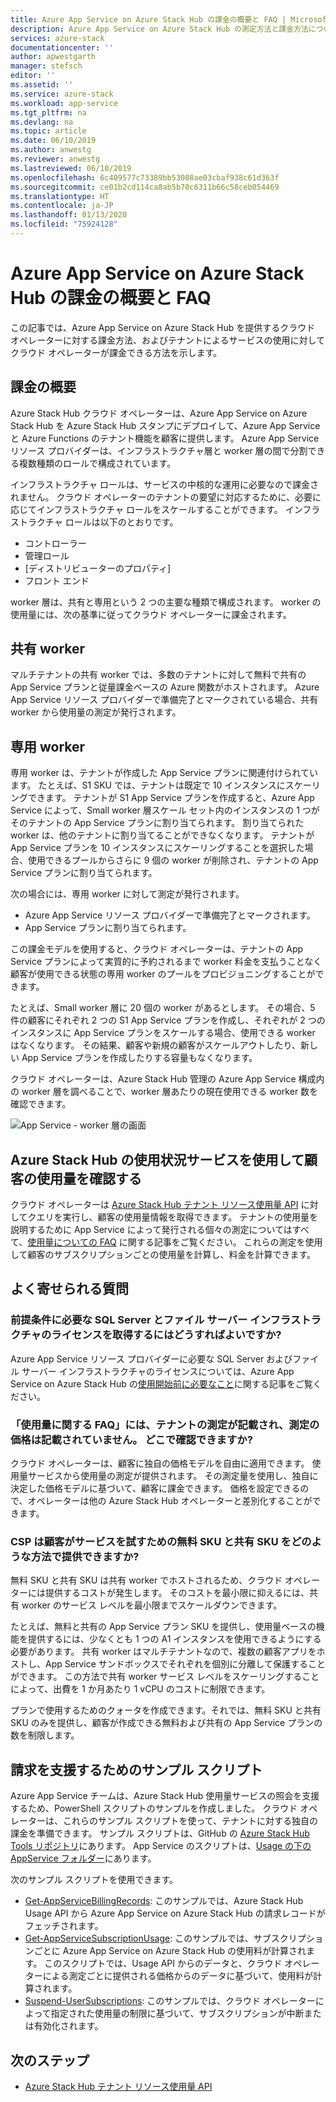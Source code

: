 ```yaml
---
title: Azure App Service on Azure Stack Hub の課金の概要と FAQ | Microsoft Docs
description: Azure App Service on Azure Stack Hub の測定方法と課金方法について説明します。
services: azure-stack
documentationcenter: ''
author: apwestgarth
manager: stefsch
editor: ''
ms.assetid: ''
ms.service: azure-stack
ms.workload: app-service
ms.tgt_pltfrm: na
ms.devlang: na
ms.topic: article
ms.date: 06/10/2019
ms.author: anwestg
ms.reviewer: anwestg
ms.lastreviewed: 06/10/2019
ms.openlocfilehash: 6c409577c73389bb53008ae03cbaf938c61d363f
ms.sourcegitcommit: ce01b2cd114ca8ab5b70c6311b66c58ceb054469
ms.translationtype: HT
ms.contentlocale: ja-JP
ms.lasthandoff: 01/13/2020
ms.locfileid: "75924128"
---
```

# <a name="azure-app-service-on-azure-stack-hub-billing-overview-and-faq"></a>Azure App Service on Azure Stack Hub の課金の概要と FAQ

この記事では、Azure App Service on Azure Stack Hub を提供するクラウド オペレーターに対する課金方法、およびテナントによるサービスの使用に対してクラウド オペレーターが課金できる方法を示します。

## <a name="billing-overview"></a>課金の概要

Azure Stack Hub クラウド オペレーターは、Azure App Service on Azure Stack Hub を Azure Stack Hub スタンプにデプロイして、Azure App Service と Azure Functions のテナント機能を顧客に提供します。 Azure App Service リソース プロバイダーは、インフラストラクチャ層と worker 層の間で分割できる複数種類のロールで構成されています。

インフラストラクチャ ロールは、サービスの中核的な運用に必要なので課金されません。 クラウド オペレーターのテナントの要望に対応するために、必要に応じてインフラストラクチャ ロールをスケールすることができます。 インフラストラクチャ ロールは以下のとおりです。

- コントローラー
- 管理ロール
- [ディストリビューターのプロパティ]
- フロント エンド

worker 層は、共有と専用という 2 つの主要な種類で構成されます。 worker の使用量には、次の基準に従ってクラウド オペレーターに課金されます。

## <a name="shared-workers"></a>共有 worker

マルチテナントの共有 worker では、多数のテナントに対して無料で共有の App Service プランと従量課金ベースの Azure 関数がホストされます。 Azure App Service リソース プロバイダーで準備完了とマークされている場合、共有 worker から使用量の測定が発行されます。

## <a name="dedicated-workers"></a>専用 worker

専用 worker は、テナントが作成した App Service プランに関連付けられています。 たとえば、S1 SKU では、テナントは既定で 10 インスタンスにスケーリングできます。 テナントが S1 App Service プランを作成すると、Azure App Service によって、Small worker 層スケール セット内のインスタンスの 1 つがそのテナントの App Service プランに割り当てられます。 割り当てられた worker は、他のテナントに割り当てることができなくなります。 テナントが App Service プランを 10 インスタンスにスケーリングすることを選択した場合、使用できるプールからさらに 9 個の worker が削除され、テナントの App Service プランに割り当てられます。

次の場合には、専用 worker に対して測定が発行されます。

- Azure App Service リソース プロバイダーで準備完了とマークされます。
- App Service プランに割り当てられます。

この課金モデルを使用すると、クラウド オペレーターは、テナントの App Service プランによって実質的に予約されるまで worker 料金を支払うことなく顧客が使用できる状態の専用 worker のプールをプロビジョニングすることができます。 

たとえば、Small worker 層に 20 個の worker があるとします。 その場合、5 件の顧客にそれぞれ 2 つの S1 App Service プランを作成し、それぞれが 2 つのインスタンスに App Service プランをスケールする場合、使用できる worker はなくなります。 その結果、顧客や新規の顧客がスケールアウトしたり、新しい App Service プランを作成したりする容量もなくなります。 

クラウド オペレーターは、Azure Stack Hub 管理の Azure App Service 構成内の worker 層を調べることで、worker 層あたりの現在使用できる worker 数を確認できます。

![App Service - worker 層の画面][1]

## <a name="see-customer-usage-by-using-the-azure-stack-hub-usage-service"></a>Azure Stack Hub の使用状況サービスを使用して顧客の使用量を確認する

クラウド オペレーターは [Azure Stack Hub テナント リソース使用量 API](azure-stack-tenant-resource-usage-api.md) に対してクエリを実行し、顧客の使用量情報を取得できます。 テナントの使用量を説明するために App Service によって発行される個々の測定についてはすべて、[使用量についての FAQ](azure-stack-usage-related-faq.md) に関する記事をご覧ください。 これらの測定を使用して顧客のサブスクリプションごとの使用量を計算し、料金を計算できます。

## <a name="frequently-asked-questions"></a>よく寄せられる質問

### <a name="how-do-i-license-the-sql-server-and-file-server-infrastructure-required-in-the-prerequisites"></a>前提条件に必要な SQL Server とファイル サーバー インフラストラクチャのライセンスを取得するにはどうすればよいですか?

Azure App Service リソース プロバイダーに必要な SQL Server およびファイル サーバー インフラストラクチャのライセンスについては、Azure App Service on Azure Stack Hub の[使用開始前に必要なこと](azure-stack-app-service-before-you-get-started.md#licensing-concerns-for-required-file-server-and-sql-server)に関する記事をご覧ください。

### <a name="the-usage-faq-lists-the-tenant-meters-but-not-the-prices-for-those-meters-where-can-i-find-them"></a>「使用量に関する FAQ」には、テナントの測定が記載され、測定の価格は記載されていません。 どこで確認できますか?

クラウド オペレーターは、顧客に独自の価格モデルを自由に適用できます。 使用量サービスから使用量の測定が提供されます。 その測定量を使用し、独自に決定した価格モデルに基づいて、顧客に課金できます。 価格を設定できるので、オペレーターは他の Azure Stack Hub オペレーターと差別化することができます。

### <a name="as-a-csp-how-can-i-offer-free-and-shared-skus-for-customers-to-try-out-the-service"></a>CSP は顧客がサービスを試すための無料 SKU と共有 SKU をどのような方法で提供できますか?

無料 SKU と共有 SKU は共有 worker でホストされるため、クラウド オペレーターには提供するコストが発生します。 そのコストを最小限に抑えるには、共有 worker のサービス レベルを最小限までスケールダウンできます。 

たとえば、無料と共有の App Service プラン SKU を提供し、使用量ベースの機能を提供するには、少なくとも 1 つの A1 インスタンスを使用できるようにする必要があります。 共有 worker はマルチテナントなので、複数の顧客アプリをホストし、App Service サンドボックスでそれぞれを個別に分離して保護することができます。 この方法で共有 worker サービス レベルをスケーリングすることによって、出費を 1 か月あたり 1 vCPU のコストに制限できます。

プランで使用するためのクォータを作成できます。それでは、無料 SKU と共有 SKU のみを提供し、顧客が作成できる無料および共有の App Service プランの数を制限します。

## <a name="sample-scripts-to-assist-with-billing"></a>請求を支援するためのサンプル スクリプト

Azure App Service チームは、Azure Stack Hub 使用量サービスの照会を支援するため、PowerShell スクリプトのサンプルを作成しました。 クラウド オペレーターは、これらのサンプル スクリプトを使って、テナントに対する独自の課金を準備できます。 サンプル スクリプトは、GitHub の [Azure Stack Hub Tools リポジトリ](https://github.com/Azure/AzureStack-tools)にあります。 App Service のスクリプトは、[Usage の下の AppService フォルダー](https://aka.ms/aa6zku8)にあります。

次のサンプル スクリプトを使用できます。

- [Get-AppServiceBillingRecords](https://aka.ms/aa6zku2): このサンプルでは、Azure Stack Hub Usage API から Azure App Service on Azure Stack Hub の請求レコードがフェッチされます。
- [Get-AppServiceSubscriptionUsage](https://aka.ms/aa6zku6): このサンプルでは、サブスクリプションごとに Azure App Service on Azure Stack Hub の使用料が計算されます。 このスクリプトでは、Usage API からのデータと、クラウド オペレーターによる測定ごとに提供される価格からのデータに基づいて、使用料が計算されます。
- [Suspend-UserSubscriptions](https://aka.ms/aa6zku7): このサンプルでは、クラウド オペレーターによって指定された使用量の制限に基づいて、サブスクリプションが中断または有効化されます。

## <a name="next-steps"></a>次のステップ

- [Azure Stack Hub テナント リソース使用量 API](azure-stack-tenant-resource-usage-api.md)

<!--Image references-->
[1]: ./media/app-service-billing-faq/app-service-worker-tiers.png
